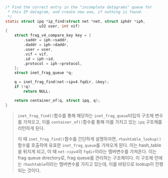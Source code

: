 ```c
/* Find the correct entry in the "incomplete datagrams" queue for
 * this IP datagram, and create new one, if nothing is found.
 */
static struct ipq *ip_find(struct net *net, struct iphdr *iph,
			   u32 user, int vif)
{
	struct frag_v4_compare_key key = {
		.saddr = iph->saddr,
		.daddr = iph->daddr,
		.user = user,
		.vif = vif,
		.id = iph->id,
		.protocol = iph->protocol,
	};
	struct inet_frag_queue *q;

	q = inet_frag_find(net->ipv4.fqdir, &key);
	if (!q)
		return NULL;

	return container_of(q, struct ipq, q);
}
```

>`inet_frag_find()`함수를 통해 해당하는 `inet_frag_queue`타입의 구조체 변수를 가져오고, 이를 `container_of()`함수를 통해 이를 가지고 있는 `ipq` 구조체를 리턴하게 된다. 
>
>이 때 `inet_frag_find()`함수를 간단하게 설명하자면, `rhashtable_lookup()`함수를 호출하여 유효한 `inet_frag_queue`를 가져오게 된다. 이는 hash_table을 뒤지게 되고, 이 때 `net->ipv4`의 `fqdir`이라는 멤버변수를 가져온다. 이는 frag queue directory로, frag queue를 관리하는 구조체이다. 이 구조체 안에는 `rhashtable`이라는 멤버변수를 가지고 있는데, 이를 바탕으로 lookup이 진행되는 것이다.